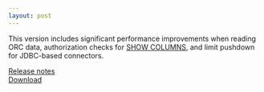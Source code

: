 ```yaml
---
layout: post
---
```


This version includes significant performance improvements when reading ORC data, 
authorization checks for [SHOW COLUMNS](https://prestosql.io/docs/current/sql/show-columns.html),
and limit pushdown for JDBC-based connectors.

[Release notes](https://prestosql.io/docs/current/release/release-308.html)   
[Download](https://prestosql.io/download.html)

